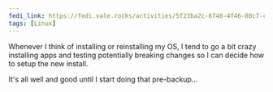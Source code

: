 ```yaml
---
fedi_link: https://fedi.vale.rocks/activities/5f23ba2c-6748-4f46-80c7-c6cf98338e7b
tags: [Linux]
---
```


Whenever I think of installing or reinstalling my OS, I tend to go a bit crazy installing apps and testing potentially breaking changes so I can decide how to setup the new install.

It's all well and good until I start doing that pre-backup...
